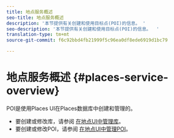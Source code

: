 ```yaml
---
title: 地点服务概述
seo-title: 地点服务概述
description: '本节提供有关创建和使用目标点(POI)的信息。 '
seo-description: '本节提供有关创建和使用目标点(POI)的信息。  '
translation-type: tm+mt
source-git-commit: f6c92bbd4fb21999f5c96ea0df8ede6919d1bc79

---
```



# 地点服务概述 {#places-service-overview}

POI是使用Places UI在Places数据库中创建和管理的。

* 要创建或修改库，请参阅 [在地点UI中管理库](/help/poi-mgmt-ui/manage-libraries-in-the-places-ui.md)。
* 要创建或修改POI，请参阅 [在地点UI中管理POI](/help/poi-mgmt-ui/managing-pois-in-the-places-ui.md)。
